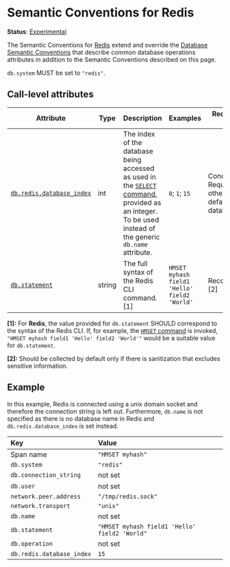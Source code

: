 <!--- Hugo front matter used to generate the website version of this page:
linkTitle: Redis
--->

# Semantic Conventions for Redis

**Status**: [Experimental][DocumentStatus]

The Semantic Conventions for [Redis](https://redis.com/) extend and override the [Database Semantic Conventions](database-spans.md)
that describe common database operations attributes in addition to the Semantic Conventions
described on this page.

`db.system` MUST be set to `"redis"`.

## Call-level attributes

<!-- semconv db.redis(full,tag=call-level-tech-specific) -->
| Attribute  | Type | Description  | Examples  | Requirement Level |
|---|---|---|---|---|
| [`db.redis.database_index`](../attributes-registry/db.md) | int | The index of the database being accessed as used in the [`SELECT` command](https://redis.io/commands/select), provided as an integer. To be used instead of the generic `db.name` attribute. | `0`; `1`; `15` | Conditionally Required: If other than the default database (`0`). |
| [`db.statement`](../attributes-registry/db.md) | string | The full syntax of the Redis CLI command. [1] | `HMSET myhash field1 'Hello' field2 'World'` | Recommended: [2] |

**[1]:** For **Redis**, the value provided for `db.statement` SHOULD correspond to the syntax of the Redis CLI. If, for example, the [`HMSET` command](https://redis.io/commands/hmset) is invoked, `"HMSET myhash field1 'Hello' field2 'World'"` would be a suitable value for `db.statement`.

**[2]:** Should be collected by default only if there is sanitization that excludes sensitive information.
<!-- endsemconv -->

## Example

In this example, Redis is connected using a unix domain socket and therefore the connection string is left out.
Furthermore, `db.name` is not specified as there is no database name in Redis and `db.redis.database_index` is set instead.

| Key                       | Value |
|:--------------------------| :-------------------------------------------- |
| Span name                 | `"HMSET myhash"` |
| `db.system`               | `"redis"` |
| `db.connection_string`    | not set |
| `db.user`                 | not set |
| `network.peer.address`    | `"/tmp/redis.sock"` |
| `network.transport`       | `"unix"` |
| `db.name`                 | not set |
| `db.statement`            | `"HMSET myhash field1 'Hello' field2 'World"` |
| `db.operation`            | not set |
| `db.redis.database_index` | `15` |

[DocumentStatus]: https://github.com/open-telemetry/opentelemetry-specification/tree/v1.26.0/specification/document-status.md

